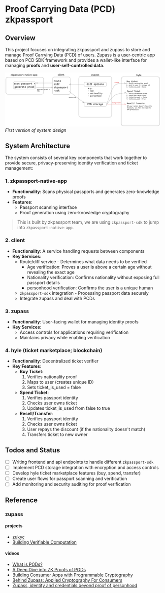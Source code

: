 # Proof Carrying Data (PCD) zkpassport

## Overview

This project focuses on integrating zkpassport and zupass to store and manage Proof Carrying Data (PCD) of users. Zupass is a user-centric app based on PCD SDK framework and provides a wallet-like interface for managing **proofs** and **user-self-controlled data**.

![](/docs/img/v1_sys_design.png)
*First version of system design*

## System Architecture

The system consists of several key components that work together to provide secure, privacy-preserving identity verification and ticket management:

### 1. zkpassport-native-app

- **Functionality**: Scans physical passports and generates zero-knowledge proofs
- **Features**:
  - Passport scanning interface
  - Proof generation using zero-knowledge cryptography

> This is built by zkpassport team, we are using `zkpassport-sdk` to jump into `zkpassport-native-app`.

### 2. client

- **Functionality**: A service handling requests between components
- **Key Services**:
  - Route/diff service - Determines what data needs to be verified
    - Age verification: Proves a user is above a certain age without revealing the exact age
    - Nationality verification: Confirms nationality without exposing full passport details
    - personhood verification: Confirms the user is a unique human
  - `zkpassport-sdk` integration - Processing passport data securely
  - Integrate zupass and deal with PCDs

### 3. zupass

- **Functionality**: User-facing wallet for managing identity proofs
- **Key Services**:
  - Access controls for applications requiring verification
  - Maintains privacy while enabling verification

### 4. hyle (ticket marketplace; blockchain)

- **Functionality**: Decentralized ticket verifier
- **Key Features**:
  - **Buy Ticket**:
    1. Verifies nationality proof
    2. Maps to user (creates unique ID)
    3. Sets ticket_is_used = false
  - **Spend Ticket**:
    1. Verifies passport identity
    2. Checks user owns ticket
    3. Updates ticket_is_used from false to true
  - **Resell/Transfer**:
    1. Verifies passport identity
    2. Checks user owns ticket
    3. User repays the discount (if the nationality doesn't match)
    4. Transfers ticket to new owner

## Todos and Status

- [ ] Writing frontend and api endpoints to handle different `zkpassport-sdk`
- [ ] Implement PCD storage integration with encryption and access controls
- [ ] Develop hyle ticket marketplace features (buy, spend, transfer)
- [ ] Create user flows for passport scanning and verification
- [ ] Add monitoring and security auditing for proof verification

## Reference

### zupass

#### projects

- [zukyc](https://github.com/proofcarryingdata/zukyc)
- [Building Verifiable Computation](https://hackmd.io/@swezkl/Hy4AKFrIa)

#### videos

- [What is PODs?](https://app.devcon.org/schedule/YP9HRR)
- [A Deep Dive into ZK Proofs of PODs](https://app.devcon.org/schedule/EQ9BYQ)
- [Building Consumer Apps with Programmable Cryptography](https://app.devcon.org/schedule/ZXS33Q)
- [Behind Zupass: Applied Cryptography For Consumers](https://app.devcon.org/schedule/GEEXRU)
- [Zupass, identity and credentials beyond proof of personhood](https://app.devcon.org/schedule/K9SNB7)
